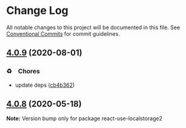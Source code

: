 # Change Log

All notable changes to this project will be documented in this file.
See [Conventional Commits](https://conventionalcommits.org) for commit guidelines.

## [4.0.9](https://github.com/bluelovers/ws-react/compare/react-use-localstorage2@4.0.8...react-use-localstorage2@4.0.9) (2020-08-01)


### ♻️　Chores

* update deps ([cb4b362](https://github.com/bluelovers/ws-react/commit/cb4b3628055a502fa0a7a51ce08541a9a723262e))





## [4.0.8](https://github.com/bluelovers/ws-react/compare/react-use-localstorage2@4.0.7...react-use-localstorage2@4.0.8) (2020-05-18)

**Note:** Version bump only for package react-use-localstorage2
